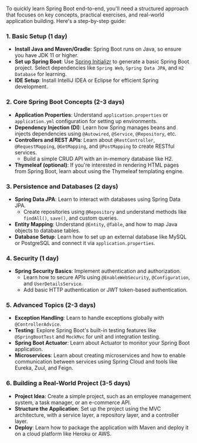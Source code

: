 To quickly learn Spring Boot end-to-end, you'll need a structured approach that focuses on key concepts, practical exercises, and real-world application building. Here's a step-by-step guide:

### 1. **Basic Setup (1 day)**
   - **Install Java and Maven/Gradle**: Spring Boot runs on Java, so ensure you have JDK 11 or higher. 
   - **Set up Spring Boot**: Use [Spring Initializr](https://start.spring.io/) to generate a basic Spring Boot project. Select dependencies like `Spring Web`, `Spring Data JPA`, and `H2 Database` for learning.
   - **IDE Setup**: Install IntelliJ IDEA or Eclipse for efficient Spring development.

### 2. **Core Spring Boot Concepts (2-3 days)**
   - **Application Properties**: Understand `application.properties` or `application.yml` configuration for setting up environments.
   - **Dependency Injection (DI)**: Learn how Spring manages beans and injects dependencies using `@Autowired`, `@Service`, `@Repository`, etc.
   - **Controllers and REST APIs**: Learn about `@RestController`, `@RequestMapping`, `@GetMapping`, and `@PostMapping` to create RESTful services.
     - Build a simple CRUD API with an in-memory database like H2.
   - **Thymeleaf (optional)**: If you're interested in rendering HTML pages from Spring Boot, learn about using the Thymeleaf templating engine.

### 3. **Persistence and Databases (2 days)**
   - **Spring Data JPA**: Learn to interact with databases using Spring Data JPA.
     - Create repositories using `@Repository` and understand methods like `findAll()`, `save()`, and custom queries.
   - **Entity Mapping**: Understand `@Entity`, `@Table`, and how to map Java objects to database tables.
   - **Database Setup**: Learn how to set up an external database like MySQL or PostgreSQL and connect it via `application.properties`.

### 4. **Security (1 day)**
   - **Spring Security Basics**: Implement authentication and authorization.
     - Learn how to secure APIs using `@EnableWebSecurity`, `@Configuration`, and `UserDetailsService`.
     - Add basic HTTP authentication or JWT token-based authentication.
   
### 5. **Advanced Topics (2-3 days)**
   - **Exception Handling**: Learn to handle exceptions globally with `@ControllerAdvice`.
   - **Testing**: Explore Spring Boot's built-in testing features like `@SpringBootTest` and `MockMvc` for unit and integration testing.
   - **Spring Boot Actuator**: Learn about Actuator to monitor your Spring Boot application.
   - **Microservices**: Learn about creating microservices and how to enable communication between services using Spring Cloud and tools like Eureka, Zuul, and Feign.

### 6. **Building a Real-World Project (3-5 days)**
   - **Project Idea**: Create a simple project, such as an employee management system, a task manager, or an e-commerce API.
   - **Structure the Application**: Set up the project using the MVC architecture, with a service layer, a repository layer, and a controller layer.
   - **Deploy**: Learn how to package the application with Maven and deploy it on a cloud platform like Heroku or AWS.


